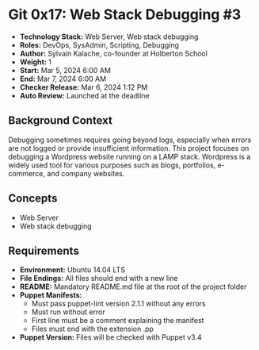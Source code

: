 # Git 0x17: Web Stack Debugging #3

- **Technology Stack:** Web Server, Web stack debugging
- **Roles:** DevOps, SysAdmin, Scripting, Debugging
- **Author:** Sylvain Kalache, co-founder at Holberton School
- **Weight:** 1
- **Start:** Mar 5, 2024 6:00 AM
- **End:** Mar 7, 2024 6:00 AM
- **Checker Release:** Mar 6, 2024 1:12 PM
- **Auto Review:** Launched at the deadline

## Background Context

Debugging sometimes requires going beyond logs, especially when errors are not logged or provide insufficient information. This project focuses on debugging a Wordpress website running on a LAMP stack. Wordpress is a widely used tool for various purposes such as blogs, portfolios, e-commerce, and company websites.

## Concepts

- Web Server
- Web stack debugging

## Requirements

- **Environment:** Ubuntu 14.04 LTS
- **File Endings:** All files should end with a new line
- **README:** Mandatory README.md file at the root of the project folder
- **Puppet Manifests:** 
  - Must pass puppet-lint version 2.1.1 without any errors
  - Must run without error
  - First line must be a comment explaining the manifest
  - Files must end with the extension .pp
- **Puppet Version:** Files will be checked with Puppet v3.4
